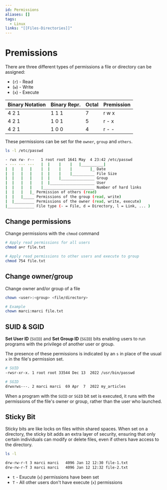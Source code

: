 ```yaml
---
id: Permissions
aliases: []
tags:
  - Linux
links: "[[Files-Directories]]"
---
```


# Premissions

There are three different types of permissions a file or directory can be
assigned:

- (`r`) - Read
- (`w`) - Write
- (`x`) - Execute

| Binary Notation | Binary Repr. | Octal | Premission |
| --------------- | ------------ | ----- | ---------- |
| 4 2 1           | 1 1 1        | 7     | r w x      |
| 4 2 1           | 1 0 1        | 5     | r - x      |
| 4 2 1           | 1 0 0        | 4     | r - -      |

These permissions can be set for the `owner`, `group` and `others`.

```sh
ls -l /etc/passwd

- rwx rw- r--   1 root root 1641 May  4 23:42 /etc/passwd
- --- --- ---   |  |    |    |   |__________|
|  |   |   |    |  |    |    |        |_ Date
|  |   |   |    |  |    |    |__________ File Size
|  |   |   |    |  |    |_______________ Group
|  |   |   |    |  |____________________ User
|  |   |   |    |_______________________ Number of hard links
|  |   |   |_ Permission of others (read)
|  |   |_____ Permissions of the group (read, write)
|  |_________ Permissions of the owner (read, write, execute)
|____________ File type (- = File, d = Directory, l = Link, ... )
```

## Change permissions

Change permissions with the `chmod` command

```sh
# Apply read permissions for all users
chmod a+r file.txt

# Apply read permissions to other users and execute to group
chmod 754 file.txt
```

## Change owner/group

Change owner and/or group of a file

```sh
chown <user>:<group> <file/directory>

# Example
chown marci:marci file.txt
```

## SUID & SGID

**Set User ID** (`SUID`) and **Set Group ID** (`SGID`) bits enabling users to
run programs with the privilege of another user or group.

The presence of these permissions is indicated by an `s` in place of the usual
`x` in the file's permission set.

```sh
# SUID
-rwsr-xr-x. 1 root root 33544 Dec 13  2022 /usr/bin/passwd

# SGID
drwxrws---. 2 marci marci  69 Apr  7  2022 my_articles
```

When a program with the `SUID` or `SGID` bit set is executed, it runs with the
permissions of the file's owner or group, rather than the user who launched.

## Sticky Bit

Sticky bits are like locks on files within shared spaces. When set on a
directory, the sticky bit adds an extra layer of security, ensuring that only
certain individuals can modify or delete files, even if others have access to
the directory.

```sh
ls -l

drw-rw-r-t 3 marci marci   4096 Jan 12 12:30 file-1.txt
drw-rw-r-T 3 marci marci   4096 Jan 12 12:32 file-2.txt
```

- `t` - Exucute (`x`) permissions have been set
- `T` - All other users don't have execute (`x`) permissions
